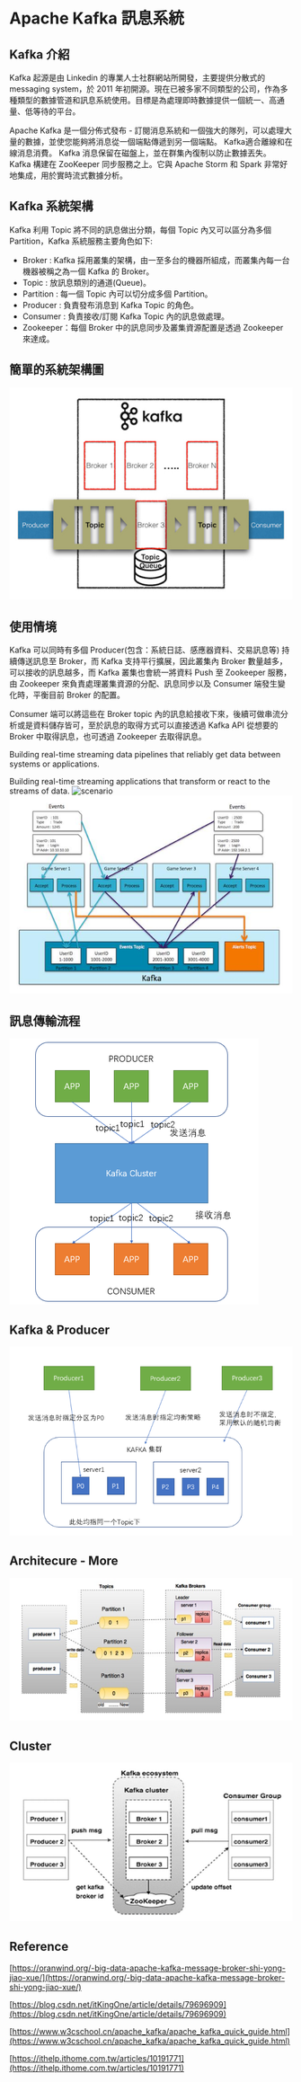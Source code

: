 # Apache Kafka 訊息系統

## Kafka 介紹
Kafka 起源是由 Linkedin 的專業人士社群網站所開發，主要提供分散式的 messaging system，於 2011 年初開源。現在已被多家不同類型的公司，作為多種類型的數據管道和訊息系統使用。目標是為處理即時數據提供一個統一、高通量、低等待的平台。

Apache Kafka 是一個分佈式發布 - 訂閱消息系統和一個強大的隊列，可以處理大量的數據，並使您能夠將消息從一個端點傳遞到另一個端點。 Kafka適合離線和在線消息消費。 Kafka 消息保留在磁盤上，並在群集內復制以防止數據丟失。 Kafka 構建在 ZooKeeper 同步服務之上。它與 Apache Storm 和 Spark 非常好地集成，用於實時流式數據分析。

## Kafka 系統架構
Kafka 利用 Topic 將不同的訊息做出分類，每個 Topic 內又可以區分為多個 Partition，Kafka 系統服務主要角色如下:

<ul>
<li>Broker : Kafka 採用叢集的架構，由一至多台的機器所組成，而叢集內每一台機器被稱之為一個 Kafka 的 Broker。</li>
<li>Topic : 放訊息類別的通道(Queue)。</li>
<li>Partition : 每一個 Topic 內可以切分成多個 Partition。</li>
<li>Producer : 負責發布消息到 Kafka Topic 的角色。</li>
<li>Consumer : 負責接收/訂閱 Kafka Topic 內的訊息做處理。</li>
<li>Zookeeper：每個 Broker 中的訊息同步及叢集資源配置是透過 Zookeeper 來達成。</li>
</ul>

## 簡單的系統架構圖
![architecture](/images/architecture.jpeg)

## 使用情境

Kafka 可以同時有多個 Producer(包含：系統日誌、感應器資料、交易訊息等) 持續傳送訊息至 Broker，而 Kafka 支持平行擴展，因此叢集內 Broker 數量越多，可以接收的訊息越多，而 Kafka 叢集也會統一將資料 Push 至 Zookeeper 服務，由 Zookeeper 來負責處理叢集資源的分配、訊息同步以及 Consumer 端發生變化時，平衡目前 Broker 的配置。

Consumer 端可以將這些在 Broker topic 內的訊息給接收下來，後續可做串流分析或是資料儲存皆可，至於訊息的取得方式可以直接透過 Kafka API 從想要的 Broker 中取得訊息，也可透過 Zookeeper 去取得訊息。

Building real-time streaming data pipelines that reliably get data between systems or applications.

Building real-time streaming applications that transform or react to the streams of data.
![scenario](/images/scenario.jpeg)
![scenario](/images/scenario1.jpg)

## 訊息傳輸流程
![flow](/images/flow.png)

## Kafka & Producer
![flow](/images/producer.png)

## Architecure - More
![architecture](/images/architecture1.jpg)

## Cluster
![cluster](/images/cluster.jpg)

## Reference

[https://oranwind.org/-big-data-apache-kafka-message-broker-shi-yong-jiao-xue/](https://oranwind.org/-big-data-apache-kafka-message-broker-shi-yong-jiao-xue/)

[https://blog.csdn.net/itKingOne/article/details/79696909](https://blog.csdn.net/itKingOne/article/details/79696909)

[https://www.w3cschool.cn/apache_kafka/apache_kafka_quick_guide.html](https://www.w3cschool.cn/apache_kafka/apache_kafka_quick_guide.html)

[https://ithelp.ithome.com.tw/articles/10191771](https://ithelp.ithome.com.tw/articles/10191771)


